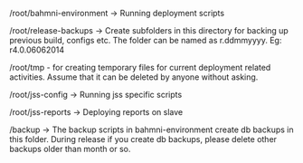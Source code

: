 /root/bahmni-environment -> Running deployment scripts

/root/release-backups -> Create subfolders in this directory for backing up previous build, configs etc. The folder can be named as r<release-number>.ddmmyyyy. Eg: r4.0.06062014

/root/tmp - for creating temporary files for current deployment related activities. Assume that it can be deleted by anyone without asking.

/root/jss-config -> Running jss specific scripts

/root/jss-reports -> Deploying reports on slave 

/backup -> The backup scripts in bahmni-environment create db backups in this folder. During release if you create db backups, please delete other backups older than month or so.
